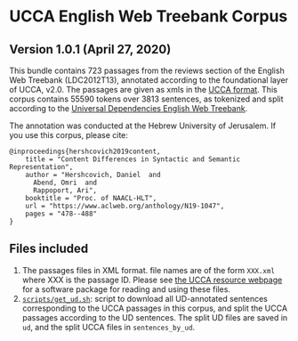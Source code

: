 UCCA English Web Treebank Corpus
================================
Version 1.0.1 (April 27, 2020)
-----------------------------

This bundle contains 723 passages from the reviews section of the English Web Treebank (LDC2012T13),
annotated according to the foundational layer of UCCA, v2.0. 
The passages are given as xmls in the [UCCA format](https://github.com/UniversalConceptualCognitiveAnnotation/docs/blob/master/FORMAT.md).
This corpus contains 55590 tokens over 3813 sentences, as tokenized and split according
to the [Universal Dependencies English Web Treebank](http://github.com/UniversalDependencies/UD_English-EWT).

The annotation was conducted at the Hebrew University of Jerusalem. If you use this corpus, please cite:

```
@inproceedings{hershcovich2019content,
    title = "Content Differences in Syntactic and Semantic Representation",
    author = "Hershcovich, Daniel  and
      Abend, Omri  and
      Rappoport, Ari",
    booktitle = "Proc. of NAACL-HLT",
    url = "https://www.aclweb.org/anthology/N19-1047",
    pages = "478--488"
}
```

Files included
--------------
1. The passages files in XML format. file names are of the form `XXX.xml` where XXX 
   is the passage ID. Please see [the UCCA resource webpage](http://www.cs.huji.ac.il/~oabend/ucca.html)
   for a software package for reading and using these files.
3. [`scripts/get_ud.sh`](scripts/get_ud.sh): script to download all UD-annotated sentences corresponding
   to the UCCA passages in this corpus, and split the UCCA passages according to the UD sentences.
   The split UD files are saved in `ud`, and the split UCCA files in `sentences_by_ud`.
